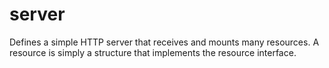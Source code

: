 # server
Defines a simple HTTP server that receives and mounts many resources. A resource
is simply a structure that implements the resource interface.
